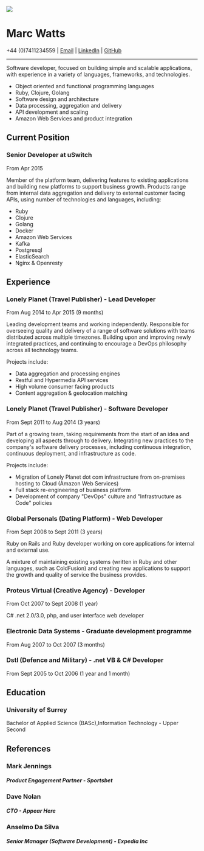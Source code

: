 ![](http://www.gravatar.com/avatar/ebc4f3ca1194bbf0b352307e2c5778b8.png)

# Marc Watts
+44 (0)7411234559 | [Email](marcky.sharky@gmail.com) | [LinkedIn](http://uk.linkedin.com/in/marcawatts) | [GitHub](https://github.com/marckysharky)

***

Software developer, focused on building simple and scalable applications, with experience in a variety of languages, frameworks, and technologies.

* Object oriented and functional programming languages
* Ruby, Clojure, Golang
* Software design and architecture
* Data processing, aggregation and delivery
* API development and scaling
* Amazon Web Services and product integration

## Current Position
### Senior Developer at uSwitch
From Apr 2015

Member of the platform team, delivering features to existing applications and building new platforms to support business growth. Products range from internal data aggregation and delivery to external customer facing APIs, using number of technologies and languages, including:
* Ruby
* Clojure
* Golang
* Docker
* Amazon Web Services
* Kafka
* Postgresql
* ElasticSearch
* Nginx & Openresty

## Experience
### Lonely Planet (Travel Publisher) - Lead Developer
From Aug 2014 to Apr 2015 (9 months)

Leading development teams and working independently. Responsible for overseeing quality and delivery of a range of software solutions with teams distributed across multiple timezones. Building upon and improving newly integrated practices, and continuing to encourage a DevOps philosophy across all technology teams.

Projects include:

* Data aggregation and processing engines
* Restful and Hypermedia API services
* High volume consumer facing products
* Content aggregation & geolocation matching

### Lonely Planet (Travel Publisher) - Software Developer
From Sept 2011 to Aug 2014 (3 years)

Part of a growing team, taking requirements from the start of an idea and developing all aspects through to delivery.
Integrating new practices to the company's software delivery processes, including continuous integration, continuous deployment, and infrastructure as code.

Projects include:

* Migration of Lonely Planet dot com infrastructure from on-premises hosting to Cloud (Amazon Web Services)
* Full stack re-engineering of business platform
* Development of company "DevOps" culture and "Infrastructure as Code" policies

### Global Personals (Dating Platform) - Web Developer
From Sept 2008 to Sept 2011 (3 years)

Ruby on Rails and Ruby developer working on core applications for internal and external use.

A mixture of maintaining existing systems (written in Ruby and other languages, such as ColdFusion) and creating new applications to support the growth and quality of service the business provides.

### Proteus Virtual (Creative Agency) - Developer
From Oct 2007 to Sept 2008 (1 year)

C# .net 2.0/3.0, php, and user interface web developer

### Electronic Data Systems - Graduate development programme
From Aug 2007 to Oct 2007 (3 months)

### Dstl (Defence and Military) - .net VB & C# Developer
From Sept 2005 to Oct 2006 (1 year and 1 month)

## Education

### University of Surrey
Bachelor of Applied Science (BASc),Information Technology - Upper Second

## References

### Mark Jennings
##### Product Engagement Partner - Sportsbet

### Dave Nolan
##### CTO - Appear Here

### Anselmo Da Silva
##### Senior Manager (Software Development) - Expedia Inc
